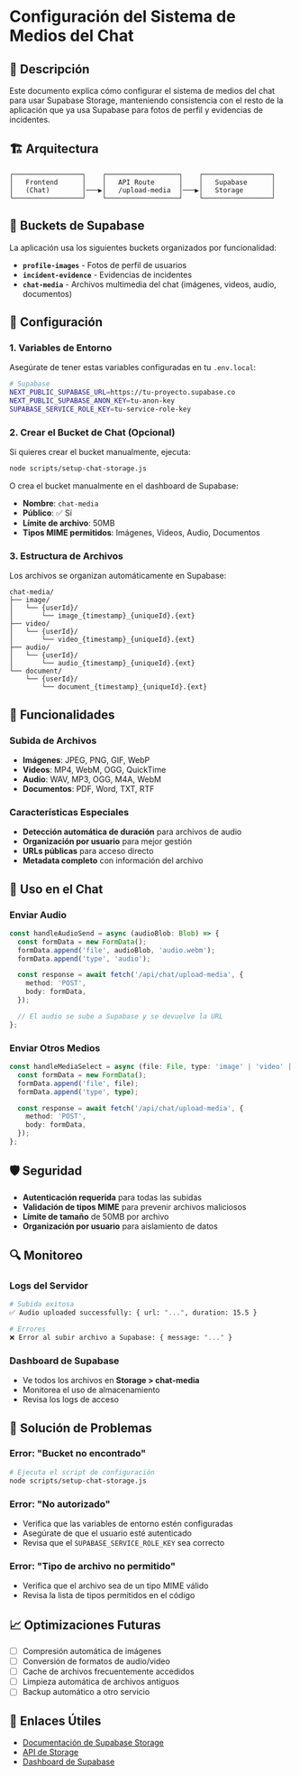 # Configuración del Sistema de Medios del Chat

## 🎯 Descripción

Este documento explica cómo configurar el sistema de medios del chat para usar Supabase Storage, manteniendo consistencia con el resto de la aplicación que ya usa Supabase para fotos de perfil y evidencias de incidentes.

## 🏗️ Arquitectura

```
┌─────────────────┐    ┌──────────────────┐    ┌─────────────────┐
│   Frontend      │    │   API Route      │    │   Supabase      │
│   (Chat)        │───▶│   /upload-media  │───▶│   Storage       │
└─────────────────┘    └──────────────────┘    └─────────────────┘
```

## 📁 Buckets de Supabase

La aplicación usa los siguientes buckets organizados por funcionalidad:

- **`profile-images`** - Fotos de perfil de usuarios
- **`incident-evidence`** - Evidencias de incidentes
- **`chat-media`** - Archivos multimedia del chat (imágenes, videos, audio, documentos)

## 🚀 Configuración

### 1. Variables de Entorno

Asegúrate de tener estas variables configuradas en tu `.env.local`:

```bash
# Supabase
NEXT_PUBLIC_SUPABASE_URL=https://tu-proyecto.supabase.co
NEXT_PUBLIC_SUPABASE_ANON_KEY=tu-anon-key
SUPABASE_SERVICE_ROLE_KEY=tu-service-role-key
```

### 2. Crear el Bucket de Chat (Opcional)

Si quieres crear el bucket manualmente, ejecuta:

```bash
node scripts/setup-chat-storage.js
```

O crea el bucket manualmente en el dashboard de Supabase:

- **Nombre**: `chat-media`
- **Público**: ✅ Sí
- **Límite de archivo**: 50MB
- **Tipos MIME permitidos**: Imágenes, Videos, Audio, Documentos

### 3. Estructura de Archivos

Los archivos se organizan automáticamente en Supabase:

```
chat-media/
├── image/
│   └── {userId}/
│       └── image_{timestamp}_{uniqueId}.{ext}
├── video/
│   └── {userId}/
│       └── video_{timestamp}_{uniqueId}.{ext}
├── audio/
│   └── {userId}/
│       └── audio_{timestamp}_{uniqueId}.{ext}
└── document/
    └── {userId}/
        └── document_{timestamp}_{uniqueId}.{ext}
```

## 🔧 Funcionalidades

### Subida de Archivos

- **Imágenes**: JPEG, PNG, GIF, WebP
- **Videos**: MP4, WebM, OGG, QuickTime
- **Audio**: WAV, MP3, OGG, M4A, WebM
- **Documentos**: PDF, Word, TXT, RTF

### Características Especiales

- **Detección automática de duración** para archivos de audio
- **Organización por usuario** para mejor gestión
- **URLs públicas** para acceso directo
- **Metadata completo** con información del archivo

## 📱 Uso en el Chat

### Enviar Audio

```typescript
const handleAudioSend = async (audioBlob: Blob) => {
  const formData = new FormData();
  formData.append('file', audioBlob, 'audio.webm');
  formData.append('type', 'audio');

  const response = await fetch('/api/chat/upload-media', {
    method: 'POST',
    body: formData,
  });

  // El audio se sube a Supabase y se devuelve la URL
};
```

### Enviar Otros Medios

```typescript
const handleMediaSelect = async (file: File, type: 'image' | 'video' | 'document') => {
  const formData = new FormData();
  formData.append('file', file);
  formData.append('type', type);

  const response = await fetch('/api/chat/upload-media', {
    method: 'POST',
    body: formData,
  });
};
```

## 🛡️ Seguridad

- **Autenticación requerida** para todas las subidas
- **Validación de tipos MIME** para prevenir archivos maliciosos
- **Límite de tamaño** de 50MB por archivo
- **Organización por usuario** para aislamiento de datos

## 🔍 Monitoreo

### Logs del Servidor

```bash
# Subida exitosa
✅ Audio uploaded successfully: { url: "...", duration: 15.5 }

# Errores
❌ Error al subir archivo a Supabase: { message: "..." }
```

### Dashboard de Supabase

- Ve todos los archivos en **Storage > chat-media**
- Monitorea el uso de almacenamiento
- Revisa los logs de acceso

## 🚨 Solución de Problemas

### Error: "Bucket no encontrado"

```bash
# Ejecuta el script de configuración
node scripts/setup-chat-storage.js
```

### Error: "No autorizado"

- Verifica que las variables de entorno estén configuradas
- Asegúrate de que el usuario esté autenticado
- Revisa que el `SUPABASE_SERVICE_ROLE_KEY` sea correcto

### Error: "Tipo de archivo no permitido"

- Verifica que el archivo sea de un tipo MIME válido
- Revisa la lista de tipos permitidos en el código

## 📈 Optimizaciones Futuras

- [ ] Compresión automática de imágenes
- [ ] Conversión de formatos de audio/video
- [ ] Cache de archivos frecuentemente accedidos
- [ ] Limpieza automática de archivos antiguos
- [ ] Backup automático a otro servicio

## 🔗 Enlaces Útiles

- [Documentación de Supabase Storage](https://supabase.com/docs/guides/storage)
- [API de Storage](https://supabase.com/docs/reference/javascript/storage-createbucket)
- [Dashboard de Supabase](https://app.supabase.com)

